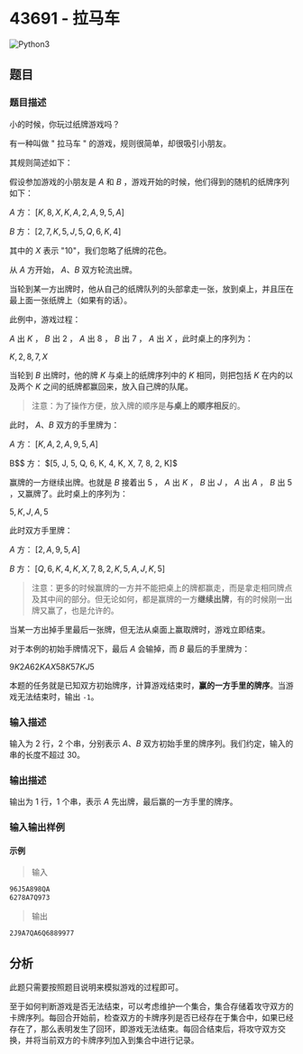# 43691 - 拉马车

![Python3](https://img.shields.io/badge/Python3-AC-green)

## 题目

### 题目描述

小的时候，你玩过纸牌游戏吗？

有一种叫做 " 拉马车 " 的游戏，规则很简单，却很吸引小朋友。

其规则简述如下：

假设参加游戏的小朋友是 $A$ 和 $B$ ，游戏开始的时候，他们得到的随机的纸牌序列如下：

$A$ 方： $[K, 8, X, K, A, 2, A, 9, 5, A]$

$B$ 方： $[2, 7, K, 5, J, 5, Q, 6, K, 4]$

其中的 $X$ 表示 "10"，我们忽略了纸牌的花色。

从 $A$ 方开始， $A$、$B$ 双方轮流出牌。

当轮到某一方出牌时，他从自己的纸牌队列的头部拿走一张，放到桌上，并且压在最上面一张纸牌上（如果有的话）。

此例中，游戏过程：

$A$ 出 $K$ ， $B$ 出 $2$ ， $A$ 出 $8$ ， $B$ 出 $7$ ， $A$ 出 $X$ ，此时桌上的序列为：

$K,2,8,7,X$

当轮到 $B$ 出牌时，他的牌 $K$ 与桌上的纸牌序列中的 $K$ 相同，则把包括 $K$ 在内的以及两个 $K$ 之间的纸牌都赢回来，放入自己牌的队尾。

> 注意：为了操作方便，放入牌的顺序是**与桌上的顺序相反**的。

此时， $A、B$ 双方的手里牌为：

$A$ 方： $[K, A, 2, A, 9, 5, A]$

B\$$ 方： $[5, J, 5, Q, 6, K, 4, K, X, 7, 8, 2, K]\$

赢牌的一方继续出牌。也就是 $B$ 接着出 $5$ ， $A$ 出 $K$ ， $B$ 出 $J$ ， $A$ 出 $A$ ， $B$ 出 $5$ ，又赢牌了。此时桌上的序列为：

$5,K,J,A,5$

此时双方手里牌：

$A$ 方： $[2, A, 9, 5, A]$

$B$ 方： $[Q, 6, K, 4, K, X, 7, 8, 2, K, 5, A, J, K, 5]$

> 注意：更多的时候赢牌的一方并不能把桌上的牌都赢走，而是拿走相同牌点及其中间的部分。但无论如何，都是赢牌的一方**继续出牌**，有的时候刚一出牌又赢了，也是允许的。

当某一方出掉手里最后一张牌，但无法从桌面上赢取牌时，游戏立即结束。

对于本例的初始手牌情况下，最后 $A$ 会输掉，而 $B$ 最后的手里牌为：

$9K2A62KAX58K57KJ5$

本题的任务就是已知双方初始牌序，计算游戏结束时，**赢的一方手里的牌序**。当游戏无法结束时，输出 `-1`。

### 输入描述

输入为 2 行，2 个串，分别表示 $A、B$ 双方初始手里的牌序列。我们约定，输入的串的长度不超过 30。

### 输出描述

输出为 1 行，1 个串，表示 $A$ 先出牌，最后赢的一方手里的牌序。

### 输入输出样例

#### 示例

> 输入

```txt
96J5A898QA
6278A7Q973
```

> 输出

```txt
2J9A7QA6Q6889977
```

## 分析

此题只需要按照题目说明来模拟游戏的过程即可。

至于如何判断游戏是否无法结束，可以考虑维护一个集合，集合存储着攻守双方的卡牌序列。每回合开始前，检查双方的卡牌序列是否已经存在于集合中，如果已经存在了，那么表明发生了回环，即游戏无法结束。每回合结束后，将攻守双方交换，并将当前双方的卡牌序列加入到集合中进行记录。
